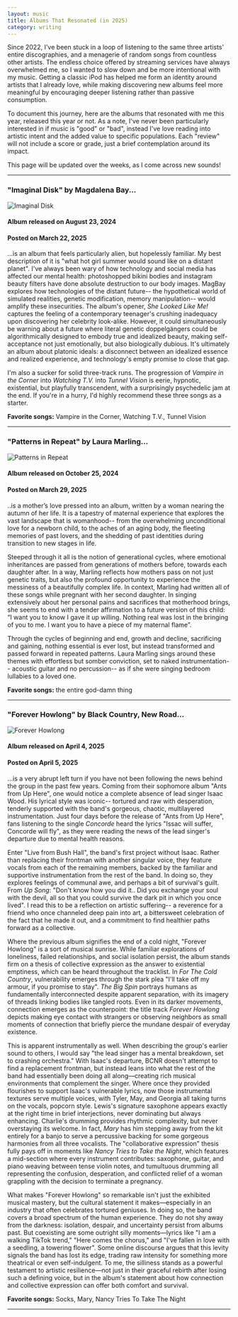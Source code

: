 ```yaml
---
layout: music
title: Albums That Resonated (in 2025)
category: writing
---
```

Since 2022, I've been stuck in a loop of listening to the same three artists' entire discographies, and a menagerie of random songs from countless other artists. The endless choice offered by streaming services have always overwhelmed me, so I wanted to slow down and be more intentional with my music. Getting a classic iPod has helped me form an identity around artists that I already love, while making discovering new albums feel more meaningful by encouraging deeper listening rather than passive consumption.

To document this journey, here are the albums that resonated with me this year, released this year or not. As a note, I've never been particularly interested in if music is "good" or "bad", instead I've love reading into artistic intent and the added value to specific populations. Each "review" will not include a score or grade, just a brief contemplation around its impact.

This page will be updated over the weeks, as I come across new sounds!

---
### "Imaginal Disk" by Magdalena Bay...
![Imaginal Disk](https://f4.bcbits.com/img/a3108453833_10.jpg)

#### Album released on August 23, 2024
#### Posted on March 22, 2025

...is an album that feels particularly alien, but hopelessly familiar. My best description of it is "what hot girl summer would sound like on a distant planet". I've always been wary of how technology and social media has affected our mental health: photoshopped bikini bodies and instagram beauty filters have done absolute destruction to our body images. MagBay explores how technologies of the distant future-- the hypothetical world of simulated realities, genetic modification, memory manipulation-- would amplify these insecurities. The album's opener, *She Looked Like Me!* captures the feeling of a contemporary teenager's crushing inadequacy upon discovering her celebrity look-alike. However, it could simultaneously be warning about a future where literal genetic doppelgängers could be algorithmically designed to embody true and idealized beauty, making self-acceptance not just emotionally, but also biologically dubious. It's ultimately an album about platonic ideals: a disconnect between an idealized essence and realized experience, and technology's empty promise to close that gap.

I'm also a sucker for solid three-track runs. The progression of *Vampire in the Corner* into *Watching T.V.* into *Tunnel Vision* is eerie, hypnotic, existential, but playfully transcendent, with a surprisingly psychedelic jam at the end. If you're in a hurry, I'd highly recommend these three songs as a starter.

**Favorite songs:** Vampire in the Corner, Watching T.V., Tunnel Vision

---
### "Patterns in Repeat" by Laura Marling...
![Patterns in Repeat](https://f4.bcbits.com/img/a1092021461_10.jpg)

#### Album released on October 25, 2024
#### Posted on March 29, 2025

..is a mother’s love pressed into an album, written by a woman nearing the autumn of her life. It is a tapestry of maternal experience that explores the vast landscape that is womanhood-- from the overwhelming unconditional love for a newborn child, to the aches of an aging body, the fleeting memories of past lovers, and the shedding of past identities during transition to new stages in life.

Steeped through it all is the notion of generational cycles, where emotional inheritances are passed from generations of mothers before, towards each daughter after. In a way, Marling reflects how mothers pass on not just genetic traits, but also the profound opportunity to experience the messiness of a beautifully complex life. In context, Marling had written all of these songs while pregnant with her second daughter. In singing extensively about her personal pains and sacrifices that motherhood brings, she seems to end with a tender affirmation to a future version of this child: “I want you to know I gave it up willing. Nothing real was lost in the bringing of you to me. I want you to have a piece of my maternal flame”.

Through the cycles of beginning and end, growth and decline, sacrificing and gaining, nothing essential is ever lost, but instead transformed and passed forward in repeated patterns. Laura Marling sings around these themes with effortless but somber conviction, set to naked instrumentation-- acoustic guitar and no percussion-- as if she were singing bedroom lullabies to a loved one.

**Favorite songs:** the entire god-damn thing

---

### "Forever Howlong" by Black Country, New Road...

![Forever Howlong](https://f4.bcbits.com/img/a2991836176_10.jpg)

#### Album released on April 4, 2025
#### Posted on April 5, 2025

...is a very abrupt left turn if you have not been following the news behind the group in the past few years. Coming from their sophomore album "Ants from Up Here", one would notice a complete absence of lead singer Isaac Wood. His lyrical style was iconic-- tortured and raw with desperation, tenderly supported with the band's gorgeous, chaotic, multilayered instrumentation. Just four days before the release of "Ants from Up Here", fans listening to the single *Concorde* heard the lyrics "Issac will suffer, Concorde will fly", as they were reading the news of the lead singer's departure due to mental health reasons.

Enter "Live from Bush Hall", the band's first project without Isaac. Rather than replacing their frontman with another singular voice, they feature vocals from each of the remaining members, backed by the familiar and supportive instrumentation from the rest of the band. In doing so, they explores feelings of communal awe, and perhaps a bit of survival's guilt. From *Up Song*: "Don't know how you did it.. Did you exchange your soul with the devil, all so that you could survive the dark pit in which you once lived". I read this to be a reflection on artistic suffering-- a reverence for a friend who once channeled deep pain into art, a bittersweet celebration of the fact that he made it out, and a commitment to find healthier paths forward as a collective.

Where the previous album signifies the end of a cold night, "Forever Howlong" is a sort of musical sunrise. While familiar explorations of loneliness, failed relationships, and social isolation persist, the album stands firm on a thesis of collective expression as the answer to existential emptiness, which can be heard throughout the tracklist. In *For The Cold Country*, vulnerability emerges through the stark plea "I'll take off my armour, if you promise to stay". *The Big Spin* portrays humans as fundamentally interconnected despite apparent separation, with its imagery of threads linking bodies like tangled roots. Even in its darker movements, connection emerges as the counterpoint: the title track *Forever Howlong* depicts making eye contact with strangers or observing neighbors as small moments of connection that briefly pierce the mundane despair of everyday existence.

This is apparent instrumentally as well. When describing the group's earlier sound to others, I would say "the lead singer has a mental breakdown, set to crashing orchestra." With Isaac's departure, BCNR doesn't attempt to find a replacement frontman, but instead leans into what the rest of the band had essentially been doing all along—creating rich musical environments that complement the singer. Where once they provided flourishes to support Isaac's vulnerable lyrics, now those instrumental textures serve multiple voices, with Tyler, May, and Georgia all taking turns on the vocals, popcorn style. Lewis's signature saxophone appears exactly at the right time in brief interjections, never dominating but always enhancing. Charlie's drumming provides rhythmic complexity, but never overstaying its welcome. In fact, *Mary* has him stepping away from the kit entirely for a banjo to serve a percussive backing for some gorgeous harmonies from all three vocalists. The "collaborative expression" thesis fully pays off in moments like _Nancy Tries to Take the Night_, which features a mid-section where every instrument contributes: saxophone, guitar, and piano weaving between tense violin notes, and tumultuous drumming all representing the confusion, desperation, and conflicted relief of a woman grappling with the decision to terminate a pregnancy.

What makes "Forever Howlong" so remarkable isn't just the exhibited musical mastery, but the cultural statement it makes—especially in an industry that often celebrates tortured geniuses. In doing so, the band covers a broad spectrum of the human experience. They do not shy away from the darkness: isolation, despair, and uncertainty persist from albums past. But coexisting are some outright silly moments—lyrics like "I am a walking TikTok trend," "Here comes the chorus," and "I've fallen in love with a seedling, a towering flower". Some online discourse argues that this levity signals the band has lost its edge, trading raw intensity for something more theatrical or even self-indulgent. To me, the silliness stands as a powerful testament to artistic resilience—not just in their graceful rebirth after losing such a defining voice, but in the album's statement about how connection and collective expression can offer both comfort and survival.

**Favorite songs:** Socks, Mary, Nancy Tries To Take The Night

---
